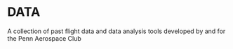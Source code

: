 # DATA

A collection of past flight data and data analysis tools developed by and for the Penn Aerospace Club
